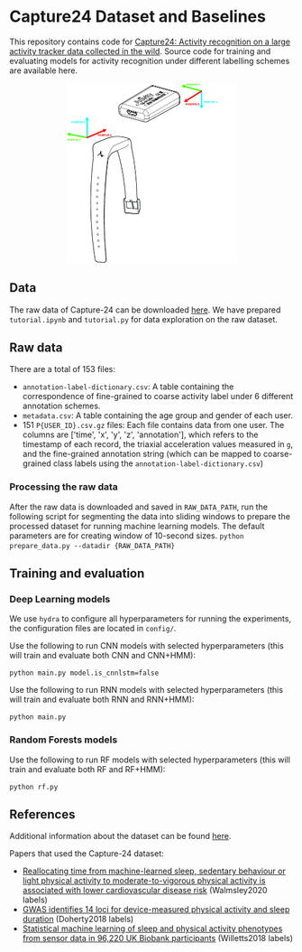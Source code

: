 # Capture24 Dataset and Baselines

This repository contains code for [Capture24: Activity recognition on a large activity tracker data collected in the wild](https://openreview.net/forum?id=RUzBgTQSSvq). Source code for training and evaluating models for activity recognition under different labelling schemes are available here. 

<p align="center">
<img src="wrist_accelerometer.jpg" width="300"/>
</p>



## Data
The raw data of Capture-24 can be downloaded [here](https://ora.ox.ac.uk/objects/uuid:92650814-a209-4607-9fb5-921eab761c11). We have prepared `tutorial.ipynb` and `tutorial.py` for data exploration on the raw dataset. 

## Raw data
There are a total of 153 files: 

- `annotation-label-dictionary.csv`: A table containing the correspondence of fine-grained to coarse activity label under 6 different annotation schemes. 
- `metadata.csv`: A table containing the age group and gender of each user. 
- 151 `P{USER_ID}.csv.gz` files: Each file contains data from one user. The columns are ['time', 'x', 'y', 'z', 'annotation'], which refers to the timestamp of each record, the triaxial acceleration values measured in `g`, and the fine-grained annotation string (which can be mapped to coarse-grained class labels using the `annotation-label-dictionary.csv`)

### Processing the raw data
After the raw data is downloaded and saved in `RAW_DATA_PATH`, run the following script for segmenting the data into sliding windows to prepare the processed dataset for running machine learning models. The default parameters are for creating window of 10-second sizes. 
```python prepare_data.py --datadir {RAW_DATA_PATH}```

## Training and evaluation 

### Deep Learning models
We use `hydra` to configure all hyperparameters for running the experiments, the configuration files are located in `config/`.

Use the following to run CNN models with selected hyperparameters (this will train and evaluate both CNN and CNN+HMM):
```
python main.py model.is_cnnlstm=false
```

Use the following to run RNN models with selected hyperparameters (this will train and evaluate both RNN and RNN+HMM):
```
python main.py
```

### Random Forests models 
Use the following to run RF models with selected hyperparameters (this will train and evaluate both RF and RF+HMM):
```
python rf.py
```


## References

Additional information about the dataset can be found [here](https://github.com/activityMonitoring/capture24_neurips/tree/master/data_info).

Papers that used the Capture-24 dataset:
- [Reallocating time from machine-learned sleep, sedentary behaviour or
light physical activity to moderate-to-vigorous physical activity is
associated with lower cardiovascular disease
risk](https://www.medrxiv.org/content/10.1101/2020.11.10.20227769v2.full?versioned=true)
(Walmsley2020 labels)
- [GWAS identifies 14 loci for device-measured
physical activity and sleep
duration](https://www.nature.com/articles/s41467-018-07743-4)
(Doherty2018 labels)
- [Statistical machine learning of sleep and physical activity phenotypes
from sensor data in 96,220 UK Biobank
participants](https://www.nature.com/articles/s41598-018-26174-1)
(Willetts2018 labels)

